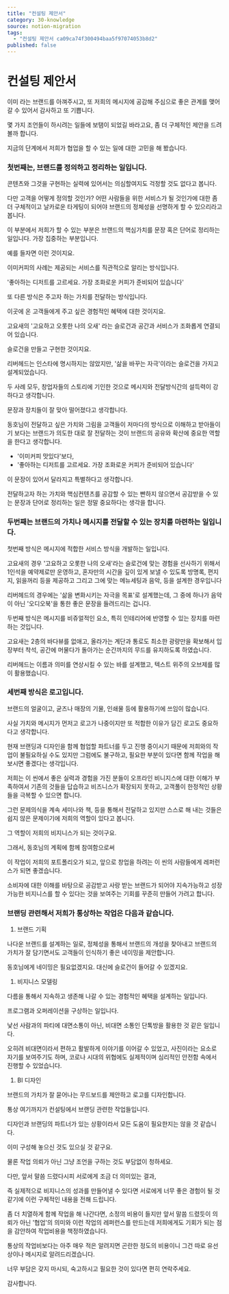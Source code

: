 ```yaml
---
title: "컨설팅 제안서"
category: 30-knowledge
source: notion-migration
tags:
  - "컨설팅 제안서 ca09ca74f300494baa5f97074053b8d2"
published: false
---
```


# 컨설팅 제안서

이미 라는 브랜드를 아껴주시고, 또 저희의 메시지에 공감해 주심으로 좋은 관계를 맺어갈 수 있어서 감사하고 또 기쁩니다.

몇 가지 조언들이 하시려는 일들에 보탬이 되었길 바라고요, 좀 더 구체적인 제안을 드려 볼까 합니다.

지금의 단계에서 저희가 협업을 할 수 있는 일에 대한 고민을 해 봤습니다.

### 첫번째는, 브랜드를 정의하고 정리하는 일입니다.

콘텐츠와 그것을 구현하는 실력에 있어서는 의심할여지도 걱정할 것도 없다고 봅니다.

다만 고객을 어떻게 정의할 것인가? 어떤 사람들을 위한 서비스가 될 것인가에 대한 좀 더 구체적이고 날카로운 타게팅이 되어야 브랜드의 정체성을 선명하게 할 수 있으리라고 봅니다.

이 부분에서 저희가 할 수 있는 부분은 브랜드의 핵심가치를 문장 혹은 단어로 정리하는 일입니다. 가장 집중하는 부분입니다.

예를 들자면 이런 것이지요.

이미커피의 사례는 제공되는 서비스를 직관적으로 알리는 방식입니다.

'좋아하는 디저트를 고르세요. 가장 조화로운 커피가 준비되어 있습니다'

또 다른 방식은 주고자 하는 가치를 전달하는 방식입니다.

이곳에 온 고객들에게 주고 싶은 경험적인 혜택에 대한 것이지요.

고요새의 '고요하고 오롯한 나의 오새' 라는 슬로건과 공간과 서비스가 조화롭게 연결되어 있습니다.

슬로건을 만들고 구현한 것이지요.

리버헤드는 인스타에 명시하지는 않았지만, '삶을 바꾸는 자극'이라는 슬로건을 가지고 설계되었습니다.

두 사례 모두, 창업자들의 스토리에 기인한 것으로 메시지와 전달방식간의 설득력이 강하다고 생각합니다.

문장과 장치들이 잘 맞아 떨어졌다고 생각합니다.

동호님이 전달하고 싶은 가치와 그림을 고객들이 저마다의 방식으로 이해하고 받아들이기 보다는 브랜드가 의도한 대로 잘 전달하는 것이 브랜드의 공유와 확산에 중요한 역할을 한다고 생각합니다.

* '이미커피 맛있다'보다,
* '좋아하는 디저트를 고르세요. 가장 조화로운 커피가 준비되어 있습니다'

이 문장이 있어서 달라지고 특별하다고 생각합니다.

전달하고자 하는 가치와 핵심컨텐츠를 공감할 수 있는 빤하지 않으면서 공감받을 수 있는 문장과 단어로 정리하는 일은 정말 중요하다는 생각을 합니다.

### 두번째는 브랜드의 가치나 메시지를 전달할 수 있는 장치를 마련하는 일입니다.

첫번째 방식은 메시지에 적합한 서비스 방식을 개발하는 일입니다.

고요새의 경우 '고요하고 오롯한 나의 오새'라는 슬로건에 맞는 경험을 선사하기 위해서 1인석을 예약제로만 운영하고, 혼자만의 시간을 깊이 있게 보낼 수 있도록 방명록, 편지지, 읽을꺼리 등을 제공하고 그리고 그에 맞는 메뉴세팅과 음악, 등을 설계한 경우입니다

리버헤드의 경우에는 '삶을 변화시키는 자극을 목표'로 설계했는데, 그 중에 하나가 음악이 아닌 '오디오북'을 통한 좋은 문장을 들려드리는 겁니다.

두번째 방식은 메시지를 비쥬얼적인 요소, 특히 인테리어에 반영할 수 있는 장치를 마련하는 것입니다.

고요새는 2층의 바다뷰를 없애고, 올라가는 계단과 통로도 최소한 광량만을 확보해서 입장부터 착석, 공간에 머물다가 돌아가는 순간까지의 무드를 유지하도록 하였습니다.

리버헤드는 이름과 의미를 연상시킬 수 있는 바를 설계했고, 텍스트 위주의 오브제를 많이 활용했습니다.

### 세번째 방식은 로고입니다.

브랜드의 얼굴이고, 굳즈나 매장의 기물, 인쇄물 등에 활용하기에 쓰임이 많습니다.

사실 가치와 메시지가 먼저고 로고가 나중이지만 또 적합한 이유가 담긴 로고도 중요하다고 생각합니다.

현재 브랜딩과 디자인을 함께 협업할 파트너를 두고 진행 중이시기 때문에 저희와의 작업이 불필요하실 수도 있지만 그럼에도 불구하고, 필요한 부분이 있다면 함께 작업을 해 보시면 좋겠다는 생각입니다.

저희는 이 씬에서 좋은 실력과 경험을 가진 분들이 오프라인 비니지스에 대한 이해가 부족하여서 기존의 것들을 답습하고 비즈니스가 확장되지 못하고, 고객풀이 한정적인 상황들을 극복할 수 있으면 합니다.

그런 문제의식을 계속 세미나와 책, 등을 통해서 전달하고 있지만 스스로 해 내는 것들은 쉽지 않은 문제이기에 저희의 역할이 있다고 봅니다.

그 역할이 저희의 비지니스가 되는 것이구요.

그래서, 동호님의 계획에 함께 참여함으로써

이 작업이 저희의 포트폴리오가 되고, 앞으로 창업을 하려는 이 씬의 사람들에게 레퍼런스가 되면 좋겠습니다.

소비자에 대한 이해를 바탕으로 공감받고 사랑 받는 브랜드가 되어야 지속가능하고 성장가능한 비지니스를 할 수 있다는 것을 보여주는 기회를 꾸준히 만들어 가려고 합니다.

### 브랜딩 관련해서 저희가 통상하는 작업은 다음과 같습니다.

1. 브랜드 기획

나다운 브랜드를 설계하는 일로, 정체성을 통해서 브랜드의 개성을 찾아내고 브랜드의 가치가 잘 담기면서도 고객들이 인식하기 좋은 네이밍을 제안합니다.

동호님에게 네이밍은 필요없겠지요. 대신에 슬로건이 들어갈 수 있겠지요.

1. 비지니스 모델링

다름을 통해서 지속하고 생존해 나갈 수 있는 경험적인 혜택을 설계하는 일입니다.

프로그램과 오퍼레이션을 구상하는 일입니다.

낯선 사람과의 파티에 대면소통이 아닌, 비대면 소통인 단톡방을 활용한 것 같은 일입니다.

오히려 비대면이라서 편하고 활발하게 이야기를 이어갈 수 있었고, 사진이라는 요소로 자기를 보여주기도 하며, 코로나 시대의 위협에도 실제적이며 심리적인 안전함 속에서 진행할 수 있었습니다.

1. BI 디자인

브랜드의 가치가 잘 묻어나는 무드보드를 제안하고 로고를 디자인합니다.

통상 여기까지가 컨설팅에서 브랜딩 관련한 작업들입니다.

디자인과 브랜딩의 파트너가 있는 상황이라서 모든 도움이 필요한지는 않을 것 같습니다.

이미 구성해 놓으신 것도 있으실 것 같구요.

물론 작업 의뢰가 아닌 그냥 조언을 구하는 것도 부담없이 청하세요.

다만, 앞서 말씀 드렸다시피 서로에게 조금 더 의미있는 결과,

즉 실제적으로 비지니스의 성과를 만들어낼 수 있다면 서로에게 너무 좋은 경험이 될 것 같기에 이런 구체적인 내용을 전해 드립니다.

좀 더 치열하게 함께 작업을 해 나간다면, 소정의 비용이 들지만 앞서 말씀 드렸듯이 의뢰가 아닌 '협업'의 의미와 이런 작업의 레퍼런스를 만드는데 저희에게도 기회가 되는 점을 감안하여 작업비용을 책정하였습니다.

통상의 작업비보다는 아주 매우 적은 알려지면 곤란한 정도의 비용이니 그건 따로 유선상이나 메시지로 알려드리겠습니다.

너무 부담은 갖지 마시되, 숙고하시고 필요한 것이 있다면 편히 연락주세요.

감사합니다.
